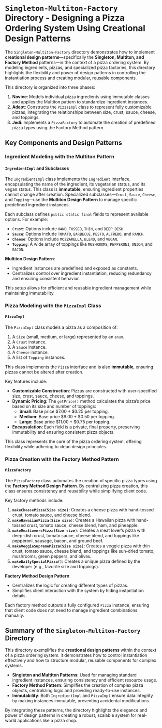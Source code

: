 # `Singleton-Multiton-Factory` Directory - Designing a Pizza Ordering System Using Creational Design Patterns

The `Singleton-Multiton-Factory` directory demonstrates how to implement **creational design patterns**—specifically the **Singleton, Multiton, and Factory Method** patterns—in the context of a pizza ordering system. By modeling ingredients, pizzas, and specialized pizza factories, this directory highlights the flexibility and power of design patterns in controlling the instantiation process and creating modular, reusable components.

This directory is organized into three phases:
1. **Novice**: Models individual pizza ingredients using immutable classes and applies the Multiton pattern to standardize ingredient instances.
2. **Adept**: Constructs the `PizzaImpl` class to represent fully customizable pizzas, integrating the relationships between size, crust, sauce, cheese, and toppings.
3. **Jedi**: Implements a `PizzaFactory` to automate the creation of predefined pizza types using the Factory Method pattern.

## Key Components and Design Patterns

### Ingredient Modeling with the Multiton Pattern

#### `IngredientImpl` and Subclasses
The `IngredientImpl` class implements the `Ingredient` interface, encapsulating the name of the ingredient, its vegetarian status, and its vegan status. This class is **immutable**, ensuring ingredient properties cannot change after creation. Specialized subclasses—`Crust`, `Sauce`, `Cheese`, and `Topping`—use the **Multiton Design Pattern** to manage specific predefined ingredient instances.

Each subclass defines `public static final` fields to represent available options. For example:
- **`Crust`**: Options include `HAND_TOSSED`, `THIN`, and `DEEP_DISH`.
- **`Sauce`**: Options include `TOMATO`, `BARBECUE`, `PESTO`, `ALFREDO`, and `RANCH`.
- **`Cheese`**: Options include `MOZZARELLA`, `BLEND`, and `VEGAN`.
- **`Topping`**: A wide array of toppings like `MUSHROOMS`, `PEPPERONI`, `ONION`, and `BACON`.

**Multiton Design Pattern**:
- Ingredient instances are predefined and exposed as constants.
- Centralizes control over ingredient instantiation, reducing redundancy and ensuring consistent behavior.

This setup allows for efficient and reusable ingredient management while maintaining immutability.

### Pizza Modeling with the `PizzaImpl` Class

#### `PizzaImpl`
The `PizzaImpl` class models a pizza as a composition of:
1. A `Size` (small, medium, or large) represented by an `enum`.
2. A `Crust` instance.
3. A `Sauce` instance.
4. A `Cheese` instance.
5. A list of `Topping` instances.

This class implements the `Pizza` interface and is also **immutable**, ensuring pizzas cannot be altered after creation.

Key features include:
- **Customizable Construction**: Pizzas are constructed with user-specified size, crust, sauce, cheese, and toppings.
- **Dynamic Pricing**: The `getPrice()` method calculates the pizza’s price based on its size and number of toppings:
  - **Small**: Base price $7.00 + $0.25 per topping.
  - **Medium**: Base price $9.00 + $0.50 per topping.
  - **Large**: Base price $11.00 + $0.75 per topping.
- **Encapsulation**: Each field is a private, final property, preserving immutability and ensuring consistent pizza objects.

This class represents the core of the pizza ordering system, offering flexibility while adhering to clean design principles.

### Pizza Creation with the Factory Method Pattern

#### `PizzaFactory`
The `PizzaFactory` class automates the creation of specific pizza types using the **Factory Method Design Pattern**. By centralizing pizza creation, this class ensures consistency and reusability while simplifying client code.

Key factory methods include:
1. **`makeCheesePizza(Size size)`**: Creates a cheese pizza with hand-tossed crust, tomato sauce, and cheese blend.
2. **`makeHawaiianPizza(Size size)`**: Creates a Hawaiian pizza with hand-tossed crust, tomato sauce, cheese blend, ham, and pineapple.
3. **`makeMeatLoversPizza(Size size)`**: Creates a meat lover’s pizza with deep-dish crust, tomato sauce, cheese blend, and toppings like pepperoni, sausage, bacon, and ground beef.
4. **`makeVeggieSupremePizza(Size size)`**: Creates a veggie pizza with thin crust, tomato sauce, cheese blend, and toppings like sun-dried tomato, mushrooms, green peppers, and olives.
5. **`makeDailySpecialPizza()`**: Creates a unique pizza defined by the developer (e.g., favorite size and toppings).

**Factory Method Design Pattern**:
- Centralizes the logic for creating different types of pizzas.
- Simplifies client interaction with the system by hiding instantiation details.

Each factory method outputs a fully configured `Pizza` instance, ensuring that client code does not need to manage ingredient combinations manually.

## Summary of the `Singleton-Multiton-Factory` Directory

This directory exemplifies the **creational design patterns** within the context of a pizza ordering system. It demonstrates how to control instantiation effectively and how to structure modular, reusable components for complex systems.

- **Singleton and Multiton Patterns**: Used for managing standard ingredient instances, ensuring consistency and efficient resource usage.
- **Factory Method Pattern**: Simplifies the creation of complex pizza objects, centralizing logic and providing ready-to-use instances.
- **Immutability**: Both `IngredientImpl` and `PizzaImpl` ensure data integrity by making instances immutable, preventing accidental modifications.

By integrating these patterns, the directory highlights the elegance and power of design patterns in creating a robust, scalable system for real-world applications like a pizza shop.
